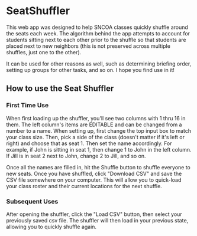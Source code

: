# SeatShuffler
This web app was designed to help SNCOA classes quickly shuffle around the seats each week.  The algorithm behind the app attempts to account for students sitting next to each other prior to the shuffle so that students are placed next to new neighbors (this is not preserved across multiple shuffles, just one to the other).

It can be used for other reasons as well, such as determining briefing order, setting up groups for other tasks, and so on.  I hope you find use in it!


## How to use the Seat Shuffler
### First Time Use
When first loading up the shuffler, you'll see two columns with 1 thru 16 in them.  The left column's items are EDITABLE and can be changed from a number to a name.  When setting up, first change the top input box to match your class size. Then, pick a side of the class (doesn't matter if it's left or right) and choose that as seat 1.  Then set the name accordingly. For example, if John is sitting in seat 1, then change 1 to John in the left column.  If Jill is in seat 2 next to John, change 2 to Jill, and so on. 

Once all the names are filled in, hit the Shuffle button to shuffle everyone to new seats.  Once you have shuffled, click "Download CSV" and save the CSV file somewhere on your computer.  This will allow you to quick-load your class roster and their current locations for the next shuffle.

### Subsequent Uses
After opening the shuffler, click the "Load CSV" button, then select your previously saved csv file.  The shuffler will then load in your previous state, allowing you to quickly shuffle again.
